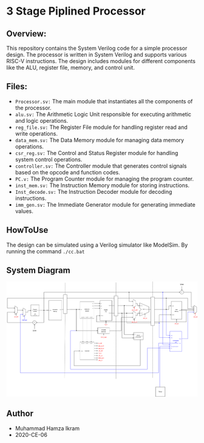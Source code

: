 # 3 Stage Piplined Processor #

## Overview: ##
This repository contains the System Verilog code for a simple processor design. The processor is written in System Verilog and supports various RISC-V instructions. The design includes modules for different components like the ALU, register file, memory, and control unit.

## Files: ##
- `Processor.sv:` The main module that instantiates all the components of the processor.
- `alu.sv:` The Arithmetic Logic Unit responsible for executing arithmetic and logic operations.
- `reg_file.sv:` The Register File module for handling register read and write operations.
- `data_mem.sv:` The Data Memory module for managing data memory operations.
- `csr_reg.sv:` The Control and Status Register module for handling system control operations.
- `controller.sv:` The Controller module that generates control signals based on the opcode and function codes.
- `PC.v:` The Program Counter module for managing the program counter.
- `inst_mem.sv:` The Instruction Memory module for storing instructions.
- `Inst_decode.sv:` The Instruction Decoder module for decoding instructions.
- `imm_gen.sv:` The Immediate Generator module for generating immediate values.

## HowToUse ##
The design can be simulated using a Verilog simulator like ModelSim. By running the command `./cc.bat`

## System Diagram ##
![System Diagram](/system%20diagram/1.png)

## Author ##
- Muhammad Hamza Ikram
- 2020-CE-06
